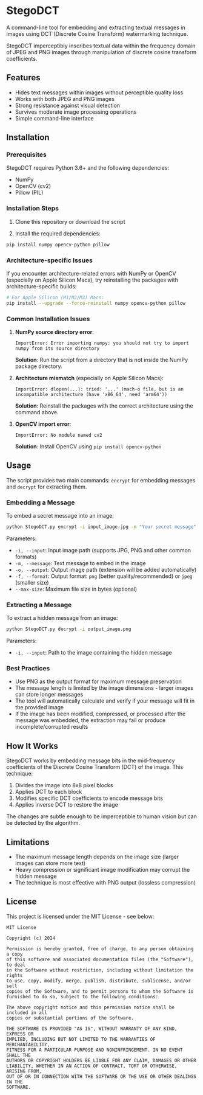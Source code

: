 # StegoDCT

A command-line tool for embedding and extracting textual messages in images using DCT (Discrete Cosine Transform) watermarking technique.

StegoDCT imperceptibly inscribes textual data within the frequency domain of JPEG and PNG images through manipulation of discrete cosine transform coefficients.

## Features

- Hides text messages within images without perceptible quality loss
- Works with both JPEG and PNG images
- Strong resistance against visual detection
- Survives moderate image processing operations
- Simple command-line interface

## Installation

### Prerequisites

StegoDCT requires Python 3.6+ and the following dependencies:
- NumPy
- OpenCV (cv2)
- Pillow (PIL)

### Installation Steps

1. Clone this repository or download the script

2. Install the required dependencies:

```bash
pip install numpy opencv-python pillow
```

### Architecture-specific Issues

If you encounter architecture-related errors with NumPy or OpenCV (especially on Apple Silicon Macs), try reinstalling the packages with architecture-specific builds:

```bash
# For Apple Silicon (M1/M2/M3) Macs:
pip install --upgrade --force-reinstall numpy opencv-python pillow
```

### Common Installation Issues

1. **NumPy source directory error**:
   ```
   ImportError: Error importing numpy: you should not try to import numpy from its source directory
   ```
   **Solution**: Run the script from a directory that is not inside the NumPy package directory.

2. **Architecture mismatch** (especially on Apple Silicon Macs):
   ```
   ImportError: dlopen(...): tried: '...' (mach-o file, but is an incompatible architecture (have 'x86_64', need 'arm64'))
   ```
   **Solution**: Reinstall the packages with the correct architecture using the command above.

3. **OpenCV import error**:
   ```
   ImportError: No module named cv2
   ```
   **Solution**: Install OpenCV using `pip install opencv-python`

## Usage

The script provides two main commands: `encrypt` for embedding messages and `decrypt` for extracting them.

### Embedding a Message

To embed a secret message into an image:

```bash
python StegoDCT.py encrypt -i input_image.jpg -m "Your secret message" -o output_image -f png
```

Parameters:
- `-i, --input`: Input image path (supports JPG, PNG and other common formats)
- `-m, --message`: Text message to embed in the image
- `-o, --output`: Output image path (extension will be added automatically)
- `-f, --format`: Output format: `png` (better quality/recommended) or `jpeg` (smaller size)
- `--max-size`: Maximum file size in bytes (optional)

### Extracting a Message

To extract a hidden message from an image:

```bash
python StegoDCT.py decrypt -i output_image.png
```

Parameters:
- `-i, --input`: Path to the image containing the hidden message

### Best Practices

- Use PNG as the output format for maximum message preservation
- The message length is limited by the image dimensions - larger images can store longer messages
- The tool will automatically calculate and verify if your message will fit in the provided image
- If the image has been modified, compressed, or processed after the message was embedded, the extraction may fail or produce incomplete/corrupted results

## How It Works

StegoDCT works by embedding message bits in the mid-frequency coefficients of the Discrete Cosine Transform (DCT) of the image. This technique:

1. Divides the image into 8x8 pixel blocks
2. Applies DCT to each block
3. Modifies specific DCT coefficients to encode message bits
4. Applies inverse DCT to restore the image

The changes are subtle enough to be imperceptible to human vision but can be detected by the algorithm.

## Limitations

- The maximum message length depends on the image size (larger images can store more text)
- Heavy compression or significant image modification may corrupt the hidden message
- The technique is most effective with PNG output (lossless compression)

## License

This project is licensed under the MIT License - see below:

```
MIT License

Copyright (c) 2024

Permission is hereby granted, free of charge, to any person obtaining a copy
of this software and associated documentation files (the "Software"), to deal
in the Software without restriction, including without limitation the rights
to use, copy, modify, merge, publish, distribute, sublicense, and/or sell
copies of the Software, and to permit persons to whom the Software is
furnished to do so, subject to the following conditions:

The above copyright notice and this permission notice shall be included in all
copies or substantial portions of the Software.

THE SOFTWARE IS PROVIDED "AS IS", WITHOUT WARRANTY OF ANY KIND, EXPRESS OR
IMPLIED, INCLUDING BUT NOT LIMITED TO THE WARRANTIES OF MERCHANTABILITY,
FITNESS FOR A PARTICULAR PURPOSE AND NONINFRINGEMENT. IN NO EVENT SHALL THE
AUTHORS OR COPYRIGHT HOLDERS BE LIABLE FOR ANY CLAIM, DAMAGES OR OTHER
LIABILITY, WHETHER IN AN ACTION OF CONTRACT, TORT OR OTHERWISE, ARISING FROM,
OUT OF OR IN CONNECTION WITH THE SOFTWARE OR THE USE OR OTHER DEALINGS IN THE
SOFTWARE.
``` 
